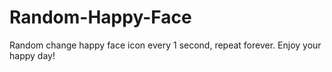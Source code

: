 # Random-Happy-Face
Random change happy face icon every 1 second, repeat forever. Enjoy your happy day!
